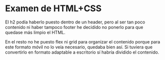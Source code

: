 # Examen de HTML+CSS

El h2 podía haberlo puesto dentro de un header, pero al ser tan poco contenido ni haber tampoco footer he decidido no ponerlo para que quedase más limpio el HTML.

En el resto no he puesto flex ni grid para organizar el contenido porque para este formato móvil no lo veía necesario, quedaba bien así. Si tuviera que convertirlo en formato adaptable a escritorio sí habría dividido el contenido.
